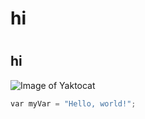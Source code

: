 # <h1> hi
# <h2> hi
![Image of Yaktocat](https://octodex.github.com/images/yaktocat.png)
``` python
var myVar = "Hello, world!";
```
